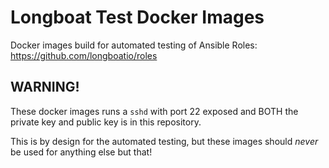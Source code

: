 # Longboat Test Docker Images

Docker images build for automated testing of Ansible Roles: https://github.com/longboatio/roles

## WARNING!

These docker images runs a `sshd` with port 22 exposed and BOTH the private key and public key is in this repository.

This is by design for the automated testing, but these images should *never* be used for anything else but that!

